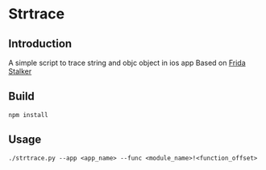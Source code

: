 # Strtrace
## Introduction
A simple script to trace string and objc object in ios app
Based on [Frida Stalker](https://frida.re/docs/stalker/)
## Build
```
npm install
```
## Usage
```
./strtrace.py --app <app_name> --func <module_name>!<function_offset>
```